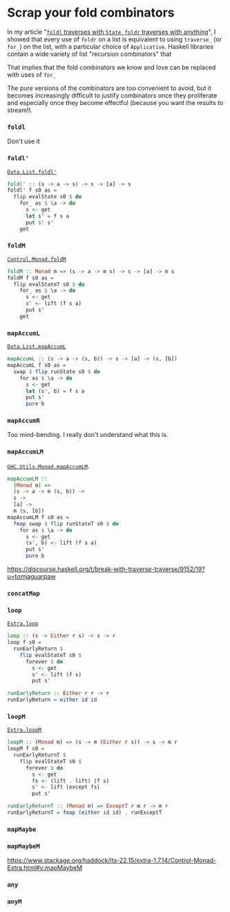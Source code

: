 # Scrap your fold combinators

In my article "[`foldl` traverses with `State`, `foldr` traverses with
anything](../foldl-traverses-state-foldr-traverses-anything/)", I
showed that every use of `foldr` on a list is equivalent to using
`traverse_` (or `for_`) on the list, with a particular choice of
`Applicative`.  Haskell libraries contain a wide variety of list
"recursion combinators" that 

That implies that the fold combinators we know and love can be
replaced with uses of `for_`

The pure versions of the combinators are too convenient to avoid, but
it becomes increasingly difficult to justify combinators once they
proliferate and especially once they become effectful (because you
want the results to stream!).

### `foldl`

Don't use it

### `foldl'`

[`Data.List.foldl'`](https://hackage.haskell.org/package/base-4.19.1.0/docs/Data-List.html#v:foldl-39-)

```.hs
foldl' :: (s -> a -> s) -> s -> [a] -> s
foldl' f s0 as =
  flip evalState s0 $ do
    for_ as $ \a -> do
      s <- get
      let s' = f s a
      put $! s'
    get
```

### `foldM`

[`Control.Monad.foldM`](https://hackage.haskell.org/package/base-4.19.1.0/docs/Control-Monad.html#v:foldM)

```.hs
foldM :: Monad m => (s -> a -> m s) -> s -> [a] -> m s
foldM f s0 as =
  flip evalStateT s0 $ do
    for_ as $ \a -> do
      s <- get
      s' <- lift (f s a)
      put s'
    get
```

### `mapAccumL`

[`Data.List.mapAccumL`](https://hackage.haskell.org/package/base-4.19.1.0/docs/Data-List.html#v:mapAccumL)

```.hs
mapAccumL :: (s -> a -> (s, b)) -> s -> [a] -> (s, [b])
mapAccumL f s0 as =
  swap $ flip runState s0 $ do
    for as $ \a -> do
      s <- get
      let (s', b) = f s a
      put s'
      pure b
```

### `mapAccumR`

Too mind-bending.  I really don't understand what this is.

### `mapAccumLM`

[`GHC.Utils.Monad.mapAccumLM`](https://www.stackage.org/haddock/lts-22.14/ghc-9.6.4/GHC-Utils-Monad.html#v:mapAccumLM).

```.hs
mapAccumLM ::
  (Monad m) =>
  (s -> a -> m (s, b)) ->
  s ->
  [a] ->
  m (s, [b])
mapAccumLM f s0 as =
  fmap swap $ flip runStateT s0 $ do
    for as $ \a -> do
      s <- get
      (s', b) <- lift (f s a)
      put s'
      pure b
```

<https://discourse.haskell.org/t/break-with-traverse-traverse/9152/19?u=tomjaguarpaw>

### `concatMap`



### `loop`

[`Extra.loop`](https://hackage.haskell.org/package/extra-1.7.14/docs/Extra.html#v:loop)

```.hs
loop :: (s -> Either r s) -> s -> r
loop f s0 =
  runEarlyReturn $
    flip evalStateT s0 $
      forever $ do
        s <- get
        s' <- lift (f s)
        put s'

runEarlyReturn :: Either r r -> r
runEarlyReturn = either id id
```

### `loopM`

[`Extra.loopM`](https://hackage.haskell.org/package/extra-1.7.14/docs/Extra.html#v:loopM)

```.hs
loopM :: (Monad m) => (s -> m (Either r s)) -> s -> m r
loopM f s0 =
  runEarlyReturnT $
    flip evalStateT s0 $
      forever $ do
        s <- get
        fs <- (lift . lift) (f s)
        s' <- lift (except fs)
        put s'

runEarlyReturnT :: (Monad m) => ExceptT r m r -> m r
runEarlyReturnT = fmap (either id id) . runExceptT
```


### `mapMaybe`

### `mapMaybeM`

<https://www.stackage.org/haddock/lts-22.15/extra-1.7.14/Control-Monad-Extra.html#v:mapMaybeM>

### `any`

### `anyM`
